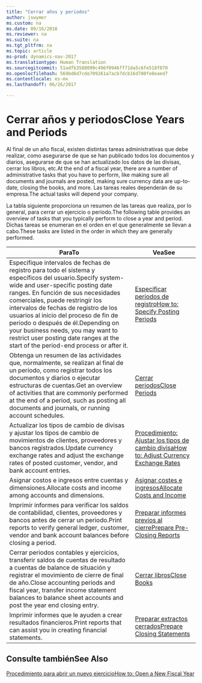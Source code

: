 ```yaml
---
title: "Cerrar años y periodos"
author: jswymer
ms.custom: na
ms.date: 09/16/2016
ms.reviewer: na
ms.suite: na
ms.tgt_pltfrm: na
ms.topic: article
ms-prod: dynamics-nav-2017
ms.translationtype: Human Translation
ms.sourcegitcommit: 51adfb3588099c496f0946ff71da5c6fe518f070
ms.openlocfilehash: 569bd6d7cde709261a7acb7dcb16d780fe8eaed7
ms.contentlocale: es-mx
ms.lasthandoff: 06/26/2017

---
```

# <a name="close-years-and-periods"></a><span data-ttu-id="f6eaf-102">Cerrar años y periodos</span><span class="sxs-lookup"><span data-stu-id="f6eaf-102">Close Years and Periods</span></span>
<span data-ttu-id="f6eaf-103">Al final de un año fiscal, existen distintas tareas administrativas que debe realizar, como asegurarse de que se han publicado todos los documentos y diarios, asegurarse de que se han actualizado los datos de las divisas, cerrar los libros, etc.</span><span class="sxs-lookup"><span data-stu-id="f6eaf-103">At the end of a fiscal year, there are a number of administrative tasks that you have to perform, like making sure all documents and journals are posted, making sure currency data are up-to-date, closing the books, and more.</span></span> <span data-ttu-id="f6eaf-104">Las tareas reales dependerán de su empresa.</span><span class="sxs-lookup"><span data-stu-id="f6eaf-104">The actual tasks will depend your company.</span></span>

<span data-ttu-id="f6eaf-105">La tabla siguiente proporciona un resumen de las tareas que realiza, por lo general, para cerrar un ejercicio o periodo.</span><span class="sxs-lookup"><span data-stu-id="f6eaf-105">The following table provides an overview of tasks that you typically perform to close a year and period.</span></span> <span data-ttu-id="f6eaf-106">Dichas tareas se enumeran en el orden en el que generalmente se llevan a cabo.</span><span class="sxs-lookup"><span data-stu-id="f6eaf-106">These tasks are listed in the order in which they are generally performed.</span></span>

|<span data-ttu-id="f6eaf-107">Para</span><span class="sxs-lookup"><span data-stu-id="f6eaf-107">To</span></span>     |<span data-ttu-id="f6eaf-108">Vea</span><span class="sxs-lookup"><span data-stu-id="f6eaf-108">See</span></span>                   |
|-------|----------------------|
|<span data-ttu-id="f6eaf-109">Especifique intervalos de fechas de registro para todo el sistema y específicos del usuario.</span><span class="sxs-lookup"><span data-stu-id="f6eaf-109">Specify system-wide and user-specific posting date ranges.</span></span> <span data-ttu-id="f6eaf-110">En función de sus necesidades comerciales, puede restringir los intervalos de fechas de registro de los usuarios al inicio del proceso de fin de periodo o después de él.</span><span class="sxs-lookup"><span data-stu-id="f6eaf-110">Depending on your business needs, you may want to restrict user posting date ranges at the start of the period-end process or after it.</span></span>|[<span data-ttu-id="f6eaf-111">Especificar periodos de registro</span><span class="sxs-lookup"><span data-stu-id="f6eaf-111">How to: Specify Posting Periods</span></span>](finance-setup-how-specify-posting-periods.md)|
|<span data-ttu-id="f6eaf-112">Obtenga un resumen de las actividades que, normalmente, se realizan al final de un período, como registrar todos los documentos y diarios o ejecutar estructuras de cuentas.</span><span class="sxs-lookup"><span data-stu-id="f6eaf-112">Get an overview of activities that are commonly performed at the end of a period, such as posting all documents and journals, or running account schedules.</span></span>|[<span data-ttu-id="f6eaf-113">Cerrar periodos</span><span class="sxs-lookup"><span data-stu-id="f6eaf-113">Close Periods</span></span>](year-how-complete-period-end-processes.md)|
|<span data-ttu-id="f6eaf-114">Actualizar los tipos de cambio de divisas y ajustar los tipos de cambio de movimientos de clientes, proveedores y bancos registrados.</span><span class="sxs-lookup"><span data-stu-id="f6eaf-114">Update currency exchange rates and adjust the exchange rates of posted customer, vendor, and bank account entries.</span></span>|[<span data-ttu-id="f6eaf-115">Procedimiento: Ajustar los tipos de cambio divisa</span><span class="sxs-lookup"><span data-stu-id="f6eaf-115">How to: Adjust Currency Exchange Rates</span></span>](finance-setup-setup-currencies.md)|
|<span data-ttu-id="f6eaf-116">Asignar costos e ingresos entre cuentas y dimensiones.</span><span class="sxs-lookup"><span data-stu-id="f6eaf-116">Allocate costs and income among accounts and dimensions.</span></span>|[<span data-ttu-id="f6eaf-117">Asignar costes e ingresos</span><span class="sxs-lookup"><span data-stu-id="f6eaf-117">Allocate Costs and Income</span></span>](year-allocate-costs-income.md)|
|<span data-ttu-id="f6eaf-118">Imprimir informes para verificar los saldos de contabilidad, clientes, proveedores y bancos antes de cerrar un periodo.</span><span class="sxs-lookup"><span data-stu-id="f6eaf-118">Print reports to verify general ledger, customer, vendor and bank account balances before closing a period.</span></span>|[<span data-ttu-id="f6eaf-119">Preparar informes previos al cierre</span><span class="sxs-lookup"><span data-stu-id="f6eaf-119">Prepare Pre-Closing Reports</span></span>](year-prepare-preclose-reports.md)|
|<span data-ttu-id="f6eaf-120">Cerrar periodos contables y ejercicios, transferir saldos de cuentas de resultado a cuentas de balance de situación y registrar el movimiento de cierre de final de año.</span><span class="sxs-lookup"><span data-stu-id="f6eaf-120">Close accounting periods and fiscal year, transfer income statement balances to balance sheet accounts and post the year end closing entry.</span></span>|[<span data-ttu-id="f6eaf-121">Cerrar libros</span><span class="sxs-lookup"><span data-stu-id="f6eaf-121">Close Books</span></span>](year-close-books.md)|
|<span data-ttu-id="f6eaf-122">Imprimir informes que le ayuden a crear resultados financieros.</span><span class="sxs-lookup"><span data-stu-id="f6eaf-122">Print reports that can assist you in creating financial statements.</span></span>|[<span data-ttu-id="f6eaf-123">Preparar extractos cerrados</span><span class="sxs-lookup"><span data-stu-id="f6eaf-123">Prepare Closing Statements</span></span>](year-prepare-close-statements.md)|

## <a name="see-also"></a><span data-ttu-id="f6eaf-124">Consulte también</span><span class="sxs-lookup"><span data-stu-id="f6eaf-124">See Also</span></span>
[<span data-ttu-id="f6eaf-125">Procedimiento para abrir un nuevo ejercicio</span><span class="sxs-lookup"><span data-stu-id="f6eaf-125">How to: Open a New Fiscal Year</span></span>](finance-setup-how-open-new-fiscal-year.md)


